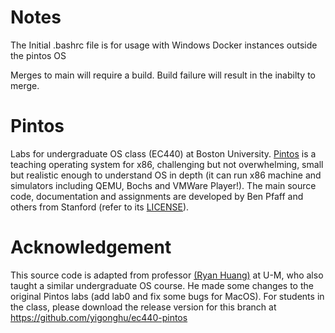 # Notes 
The Initial .bashrc file is for usage with Windows Docker instances outside the pintos OS

Merges to main will require a build. Build failure will result in the inabilty to merge. 

# Pintos
Labs for undergraduate OS class (EC440) at Boston University. [Pintos](http://pintos-os.org) 
is a teaching operating system for x86, challenging but not overwhelming, small
but realistic enough to understand OS in depth (it can run x86 machine and simulators 
including QEMU, Bochs and VMWare Player!). The main source code, documentation and assignments 
are developed by Ben Pfaff and others from Stanford (refer to its [LICENSE](src/LICENSE)).


# Acknowledgement

This source code is adapted from professor [(Ryan Huang)](https://web.eecs.umich.edu/~ryanph/) at U-M, who also taught a similar undergraduate OS course. He made some changes to the original Pintos labs (add lab0 and fix some bugs for MacOS). For students in the class, please download the release version for this branch at https://github.com/yigonghu/ec440-pintos
